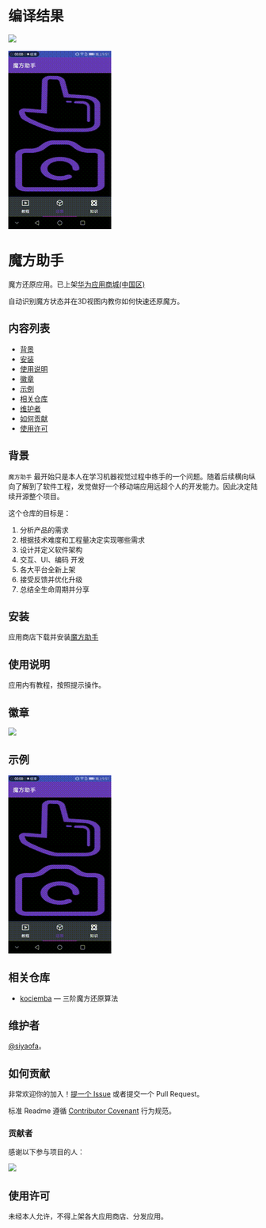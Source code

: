 
# 编译结果


![](https://travis-ci.org/siyaofa/Cube-Helper-X.svg?branch=master)

![](pic/android_rubik_cube_auto_recongization.gif)


# 魔方助手

魔方还原应用。已上架[华为应用商城(中国区)](https://appgallery1.huawei.com/#/app/C100958249)

自动识别魔方状态并在3D视图内教你如何快速还原魔方。


## 内容列表

- [背景](#背景)
- [安装](#安装)
- [使用说明](#使用说明)
- [徽章](#徽章)
- [示例](#示例)
- [相关仓库](#相关仓库)
- [维护者](#维护者)
- [如何贡献](#如何贡献)
- [使用许可](#使用许可)

## 背景

`魔方助手` 最开始只是本人在学习机器视觉过程中练手的一个问题。随着后续横向纵向了解到了软件工程，发觉做好一个移动端应用远超个人的开发能力。因此决定陆续开源整个项目。

这个仓库的目标是：

1. 分析产品的需求
2. 根据技术难度和工程量决定实现哪些需求
3. 设计并定义软件架构
4. 交互、UI、编码 开发
5. 各大平台全新上架
6. 接受反馈并优化升级
7. 总结全生命周期并分享

## 安装

应用商店下载并安装[魔方助手](https://appgallery1.huawei.com/#/app/C100958249)

## 使用说明

应用内有教程，按照提示操作。

## 徽章

![](https://travis-ci.org/siyaofa/Cube-Helper-X.svg?branch=master)

## 示例

![](pic/android_rubik_cube_auto_recongization.gif)

## 相关仓库

- [kociemba](https://github.com/muodov/kociemba) — 三阶魔方还原算法

## 维护者

[@siyaofa](https://github.com/siyaofa)。

## 如何贡献

非常欢迎你的加入！[提一个 Issue](https://github.com/siyaofa/Cube-Helper-X/issues) 或者提交一个 Pull Request。


标准 Readme 遵循 [Contributor Covenant]() 行为规范。

### 贡献者

感谢以下参与项目的人：

![](https://avatars2.githubusercontent.com/u/16128216?s=40&v=4)

## 使用许可

未经本人允许，不得上架各大应用商店、分发应用。


